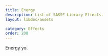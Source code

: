 ```yaml
---
title: Energy
description: List of SASSE Library Effects.
layout: libdoc/assets

category: Effects
order: 200
---
```


Energy yo.
